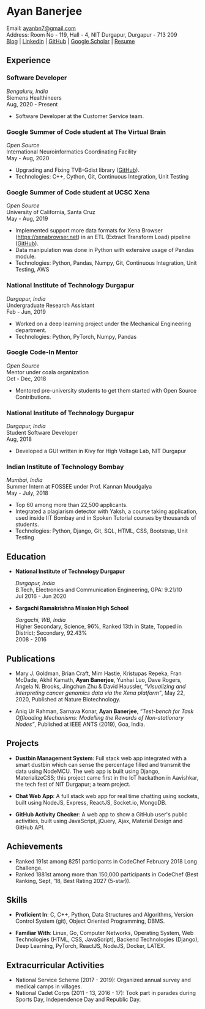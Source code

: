 # Ayan Banerjee

Email: ayanbn7@gmail.com  
Address: Room No - 119, Hall - 4, NIT Durgapur, Durgapur - 713 209  
[Blog](./blog) | [LinkedIn](https://www.linkedin.com/in/ayanb/) | [GitHub](https://github.com/ayan-b) | [Google Scholar](https://scholar.google.com/citations?user=HQhMWIIAAAAJ) | [Resume](https://ayan-b.github.io/profile)

## Experience

### Software Developer
_Bengaluru, India_  
Siemens Healthineers  
Aug, 2020 - Present  
- Software Developer at the Customer Service team.

### Google Summer of Code student at The Virtual Brain
_Open Source_  
International Neuroinformatics Coordinating Facility  
May - Aug, 2020
- Upgrading and Fixing TVB-Gdist library ([GitHub](https://github.com/the-virtual-brain/tvb-gdist)).
- Technologies: C++, Cython, Git, Continuous Integration, Unit Testing

### Google Summer of Code student at UCSC Xena
_Open Source_  
University of California, Santa Cruz  
May - Aug, 2019
- Implemented support more data formats for Xena Browser (https://xenabrowser.net) in an ETL (Extract Transform Load) pipeline ([GitHub](https://github.com/ucscXena/xena-GDC-ETL/)).
- Data manipulation was done in Python with extensive usage of Pandas module.
- Technologies: Python, Pandas, Numpy, Git, Continuous Integration, Unit Testing, AWS

### National Institute of Technology Durgapur
_Durgapur, India_  
Undergraduate Research Assistant  
Feb - Jun, 2019
- Worked on a deep learning project under the Mechanical Engineering department.
- Technologies: Python, PyTorch, Numpy, Pandas 

### Google Code-In Mentor
_Open Source_  
Mentor under coala organization  
Oct - Dec, 2018  
- Mentored pre-university students to get them started with Open Source Contributions.

### National Institute of Technology Durgapur  
_Durgapur, India_  
Student Software Developer  
Aug, 2018  
- Developed a GUI written in Kivy for High Voltage Lab, NIT Durgapur

### Indian Institute of Technology Bombay
_Mumbai, India_  
Summer Intern at FOSSEE under Prof.  Kannan Moudgalya  
May - July, 2018  

- Top 60 among more than 22,500 applicants.
- Integrated a plagiarism detector with Yaksh, a course taking application, used inside IIT Bombay and in Spoken Tutorial courses by thousands of students.
- Technologies: Python, Django, Git, SQL, HTML, CSS, Bootstrap, Unit Testing

## Education

- **National Institute of Technology Durgapur**

    _Durgapur, India_  
    B.Tech, Electronics and Communication Engineering, GPA: 9.21/10  
    Jul 2016 - Jun 2020

- **Sargachi Ramakrishna Mission High School**

    _Sargachi, WB, India_  
    Higher Secondary, Science, 96%, Ranked 13th in State, Topped in District; Secondary, 92.43%  
    2008 - 2016

## Publications

- Mary J. Goldman, Brian Craft, Mim Hastie, Kristupas Repeka, Fran McDade, Akhil Kamath, **Ayan Banerjee**, Yunhai Luo, Dave Rogers, Angela N. Brooks, Jingchun Zhu & David Haussler, _“Visualizing and interpreting cancer genomics data via the Xena platform”_, May 22, 2020, Published at Nature Biotechnology.

- Aniq Ur Rahman, Sarnava Konar, **Ayan Banerjee**, _“Test-bench for Task Offloading Mechanisms: Modelling the Rewards of Non-stationary Nodes”_, Published at IEEE ANTS (2019), Goa, India.

## Projects

- **Dustbin Management System**:  Full stack web app integrated with a smart dustbin which can sense the percentage filled and transmit the data using NodeMCU. The web app is built using Django, MaterializeCSS; this project came first in the IoT hackathon in Aavishkar, the tech fest of NIT Durgapur; a team project.

- **Chat Web App**:  A full stack web app for real time chatting using sockets, built using NodeJS, Express, ReactJS, Socket.io, MongoDB.

- **GitHub Activity Checker**:  A web app to show a GitHub user's public activities, built using JavaScript, jQuery, Ajax, Material Design and GitHub API.

## Achievements

- Ranked 191st among 8251 participants in CodeChef February 2018 Long Challenge.
- Ranked 1881st among more than 150,000 participants in CodeChef (Best Ranking, Sept, ’18, Best Rating 2027 (5-star)).

## Skills

- **Proficient In**:  C, C++, Python, Data Structures and Algorithms, Version Control System (git), Object Oriented Programming, DBMS.

- **Familiar With**:  Linux, Go, Computer Networks, Operating System, Web Technologies (HTML, CSS, JavaScript), Backend Technologies (Django), Deep Learning, PyTorch, ReactJS, NodeJS, Docker, LATEX.

## Extracurricular Activities

- National Service Scheme (2017 - 2019): Organized annual survey and medical camps in villages.
- National Cadet Corps (2011 - 13, 2016 - 17):  Took part in parades during Sports Day, Independence Day and Republic Day.
